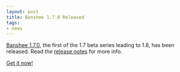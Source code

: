 ```yaml
---
layout: post
title: Banshee 1.7.0 Released
tags:
- news
---
```


[Banshee 1.7.0](/download/archives/1.7.0/), the first of the 1.7 beta series leading to 1.8, has been released.  Read the [release notes](/download/archives/1.7.0/) for more info.

[Get it now!](/download)

